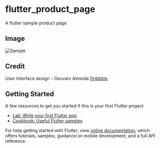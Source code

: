# flutter_product_page

A flutter sample product page

## Image

![Sample](https://www.dropbox.com/s/szxweam9ffjiff0/Screenshot%202019-03-23%2015.36.33.png?dl=0)

## Credit

 User Interface design - Geovani Almeida [Dribbble](dribbble.com/geovanimeida)



## Getting Started


A few resources to get you started if this is your first Flutter project:

- [Lab: Write your first Flutter app](https://flutter.io/docs/get-started/codelab)
- [Cookbook: Useful Flutter samples](https://flutter.io/docs/cookbook)

For help getting started with Flutter, view
[online documentation](https://flutter.io/docs), which offers tutorials, 
samples, guidance on mobile development, and a full API reference.

